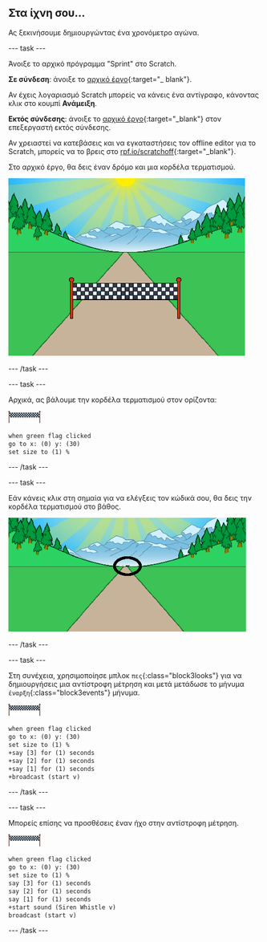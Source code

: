 ## Στα ίχνη σου...

Ας ξεκινήσουμε δημιουργώντας ένα χρονόμετρο αγώνα.

--- task ---

Άνοιξε το αρχικό πρόγραμμα "Sprint" στο Scratch.

**Σε σύνδεση**: άνοιξε το [αρχικό έργο](http://rpf.io/sprint-on){:target="_ blank"}.

Αν έχεις λογαριασμό Scratch μπορείς να κάνεις ένα αντίγραφο, κάνοντας κλικ στο κουμπί **Ανάμειξη**.

**Εκτός σύνδεσης**: άνοιξε το [αρχικό έργο](http://rpf.io/p/en/sprint-go){:target="_blank"} στον επεξεργαστή εκτός σύνδεσης.

Αν χρειαστεί να κατεβάσεις και να εγκαταστήσεις τον offline editor για το Scratch, μπορείς να το βρεις στο [rpf.io/scratchoff](http://rpf.io/scratchoff){:target="_blank"}.

Στο αρχικό έργο, θα δεις έναν δρόμο και μια κορδέλα τερματισμού.

![αρχικά έργα](images/sprint-starter.png)

--- /task ---

--- task ---

Αρχικά, ας βάλουμε την κορδέλα τερματισμού στον ορίζοντα:

![αντικείμενο κορδέλας τερματισμού](images/finish-line-sprite.png)

```blocks3
when green flag clicked
go to x: (0) y: (30)
set size to (1) %
```

--- /task ---

--- task ---

Εάν κάνεις κλικ στη σημαία για να ελέγξεις τον κώδικά σου, θα δεις την κορδέλα τερματισμού στο βάθος.

![γραμμή τερματισμού στο βάθος](images/sprint-line-start-test-annotated.png)

--- /task ---

--- task ---

Στη συνέχεια, χρησιμοποίησε μπλοκ `πες`{:class="block3looks"} για να δημιουργήσεις μια αντίστροφη μέτρηση και μετά μετάδωσε το μήνυμα `έναρξη`{:class="block3events"} μήνυμα.

![αντικείμενο κορδέλας τερματισμού](images/finish-line-sprite.png)

```blocks3
when green flag clicked
go to x: (0) y: (30)
set size to (1) %
+say [3] for (1) seconds
+say [2] for (1) seconds
+say [1] for (1) seconds
+broadcast (start v)
```

--- /task ---

--- task ---

Μπορείς επίσης να προσθέσεις έναν ήχο στην αντίστροφη μέτρηση.

![αντικείμενο κορδέλας τερματισμού](images/finish-line-sprite.png)

```blocks3
when green flag clicked
go to x: (0) y: (30)
set size to (1) %
say [3] for (1) seconds
say [2] for (1) seconds
say [1] for (1) seconds
+start sound (Siren Whistle v)
broadcast (start v)
```

--- /task ---
